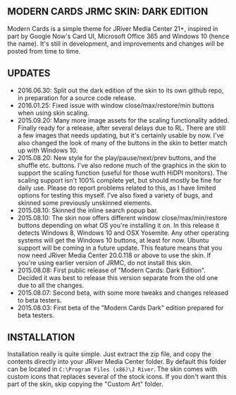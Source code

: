## MODERN CARDS JRMC SKIN: DARK EDITION
Modern Cards is a simple theme for JRiver Media Center 21+, inspired in part by Google Now's Card UI, Microsoft Office 365 and Windows 10 (hence the name). It's still in development, and improvements and changes will be posted from time to time. 

## UPDATES
* 2016.06.30: Split out the dark edition of the skin to its own github repo, in preparation for a source code release.
* 2016.01.25: Fixed issue with window close/max/restore/min buttons when using skin scaling.
* 2015.09.20: Many more image assets for the scaling functionality added. Finally ready for a release, after several delays due to RL. There are still a few images that needs updating, but it's certainly usable by now. I've also changed the look of many of the buttons in the skin to better match up with Windows 10.
* 2015.08.20: New style for the play/pause/next/prev buttons, and the shuffle etc. buttons. I've also redone much of the graphics in the skin to support the scaling function (useful for those wuth HiDPI monitors). The scaling support isn't 100% complete yet, but should mostly be fine for daily use. Please do report problems related to this, as I have limited options for testing this myself. I've also fixed a variety of bugs, and skinned some previously unskinned elements.
* 2015.08.10: Skinned the inline search popup bar.
* 2015.08.10: The skin now offers different window close/max/min/restore buttons depending on what OS you're installing it on. In this release it detects Windows 8, Windows 10 and OSX Yosemite. Any other operating systems will get the Windows 10 buttons, at least for now. Ubuntu support will be coming in a future update. This feature means that you now need JRiver Media Center 20.0.118 or above to use the skin. If you're using earlier version of JRMC, do not install this skin.
* 2015.08.08: First public release of "Modern Cards: Dark Edition". Decided it was best to release this version separate from the old one due to all the changes.
* 2015.08.07: Second beta, with some more tweaks and changes released to beta testers.
* 2015.08.03: First beta of the "Modern Cards Dark" edition prepared for beta testers.

## INSTALLATION

Installation really is quite simple. Just extract the zip file, and copy the contents directly into your JRiver Media Center folder. By default this folder can be located in `C:\Program Files (x86)\J River`. The skin comes with custom icons that replaces several of the stock icons. If you don't want this part of the skin, skip copying the "Custom Art" folder.

